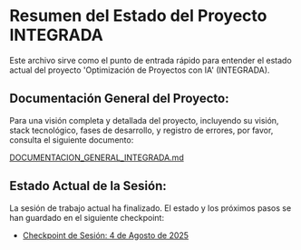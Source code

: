 # Resumen del Estado del Proyecto INTEGRADA

Este archivo sirve como el punto de entrada rápido para entender el estado actual del proyecto 'Optimización de Proyectos con IA' (INTEGRADA).

## Documentación General del Proyecto:

Para una visión completa y detallada del proyecto, incluyendo su visión, stack tecnológico, fases de desarrollo, y registro de errores, por favor, consulta el siguiente documento:

[DOCUMENTACION_GENERAL_INTEGRADA.md](00-Documentación-tecnica-interna/DOCUMENTACION_GENERAL_INTEGRADA.md)

## Estado Actual de la Sesión:

La sesión de trabajo actual ha finalizado. El estado y los próximos pasos se han guardado en el siguiente checkpoint:

*   [Checkpoint de Sesión: 4 de Agosto de 2025](session_checkpoint_2025-08-04.md)
